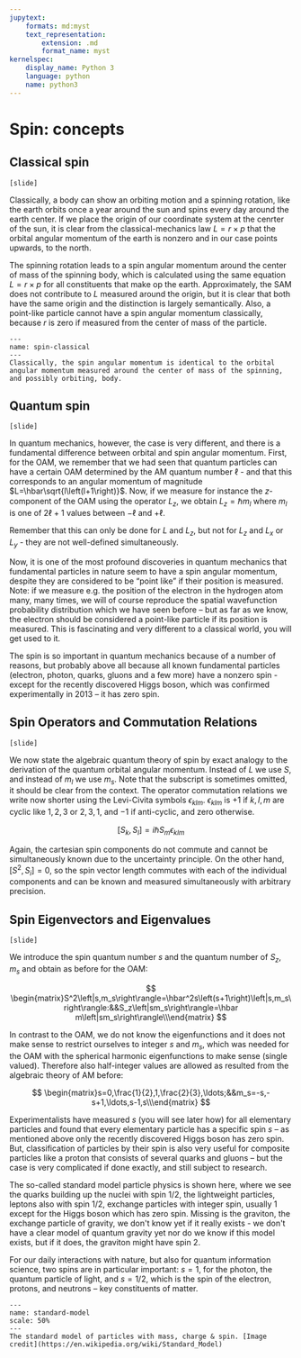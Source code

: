 ```yaml
---
jupytext:
    formats: md:myst
    text_representation:
        extension: .md
        format_name: myst
kernelspec:
    display_name: Python 3
    language: python
    name: python3
---
```


# Spin: concepts

## Classical spin

`[slide]`

Classically, a body can show an orbiting motion and a spinning rotation, like the earth orbits once a year around the sun and spins every day around the earth center. If we place the origin of our coordinate system at the cenrter of the sun, it is clear from the classical-mechanics law $L=r \times p$ that the orbital angular momentum of the earth is nonzero and in our case points upwards, to the north. 

The spinning rotation leads to a spin angular momentum around the center of mass of the spinning body, which is calculated using the same equation $L=r \times p$ for all constituents that make op the earth. Approximately, the SAM does not contribute to $L$ measured around the origin, but it is clear that both have the same origin and the distinction is largely semantically. Also, a point-like particle cannot have a spin angular momentum classically, because $r$ is zero if measured from the center of mass of the particle.

```{figure} figures/spin/spin-classical.png
---
name: spin-classical
---
Classically, the spin angular momentum is identical to the orbital angular momentum measured around the center of mass of the spinning, and possibly orbiting, body.
```



## Quantum spin

`[slide]`

In quantum mechanics, however, the case is very different, and there is a fundamental difference between orbital and spin angular momentum. First, for the OAM, we remember that we had seen that quantum particles can have a certain OAM determined by the AM quantum number $\ell$ - and that this corresponds to an angular momentum of magnitude $L=\hbar\sqrt{l\left(l+1\right)}$. Now, if we measure for instance the $z$-component of the OAM using the operator $L_z$, we obtain $L_z=\hbar m_l$ where $m_l$ is one of $2\ell+1$ values between $-\ell$ and $+\ell$. 

Remember that this can only be done for $L$ and $L_z$, but not for $L_z$ and $L_x$ or $L_y$ - they are not well-defined simultaneously. 

Now, it is one of the most profound discoveries in quantum mechanics that fundamental particles in nature seem to have a spin angular momentum, despite they are considered to be “point like” if their position is measured. Note: if we measure e.g. the position of the electron in the hydrogen atom many, many times, we will of course reproduce the spatial wavefunction probability distribution which we have seen before – but as far as we know, the electron should be considered a point-like particle if its position is measured. This is fascinating and very different to a classical world, you will get used to it. 

The spin is so important in quantum mechanics because of a number of reasons, but probably above all because all known fundamental particles (electron, photon, quarks, gluons and a few more) have a nonzero spin - except for the recently discovered Higgs boson, which was confirmed experimentally in 2013 – it has zero spin.

## Spin Operators and Commutation Relations

`[slide]`

We now state the algebraic quantum theory of spin by exact analogy to the derivation of the quantum orbital angular momentum. Instead of $L$ we use $S$, and instead of $m_l$ we use $m_s$. Note that the subscript is sometimes omitted, it should be clear from the context. The operator commutation relations we write now shorter using the Levi-Civita symbols $\epsilon_{klm}$. $\epsilon_{klm}$ is $+1$ if $k,l,m$ are cyclic like $1,2,3$ or $2,3,1$, and $-1$ if anti-cyclic, and zero otherwise.

$$
\left[S_k, S_l\right]=i \hbar S_m \epsilon_{k l m}
$$
 
Again, the cartesian spin components do not commute and cannot be simultaneously known  due to the uncertainty principle. On the other hand, $\left[S^2,S_i\right]=0$, so the spin vector length commutes with each of the individual components and can be known and measured simultaneously with arbitrary precision. 

## Spin Eigenvectors and Eigenvalues 

`[slide]`

We introduce the spin quantum number $s$ and the quantum number of $S_z$, $m_s$ and obtain as before for the OAM:

$$
\begin{matrix}S^2\left|s,m_s\right\rangle=\hbar^2s\left(s+1\right)\left|s,m_s\right\rangle:&&S_z\left|sm_s\right\rangle=\hbar m\left|sm_s\right\rangle\\\end{matrix}
$$

In contrast to the OAM, we do not know the eigenfunctions and it does not make sense to restrict ourselves to integer $s$ and $m_s$, which was needed for the OAM with the spherical harmonic eigenfunctions to make sense (single valued). Therefore also half-integer values are allowed as resulted from the algebraic theory of AM before: 

$$
\begin{matrix}s=0,\frac{1}{2},1,\frac{2}{3},\ldots;&&m_s=-s,-s+1,\ldots,s-1,s\\\end{matrix}
$$

Experimentalists have measured $s$ (you will see later how) for all elementary particles and found that every elementary particle has a specific spin $s$ – as mentioned above only the recently discovered Higgs boson has zero spin. But, classification of particles by their spin is also very useful for composite particles like a proton that consists of several quarks and gluons – but the case is very complicated if done exactly, and still subject to research. 

The so-called standard model particle physics is shown here, where we see the quarks building up the nuclei with spin $1/2$, the lightweight particles, leptons also with spin $1/2$, exchange particles with integer spin, usually $1$ except for the Higgs boson which has zero spin. Missing is the graviton, the exchange particle of gravity, we don't know yet if it really exists - we don't have a clear model of quantum gravity yet nor do we know if this model exists, but if it does, the graviton might have spin $2$.

For our daily interactions with nature, but also for quantum information science, two spins are in particular important: $s=1$, for the photon, the quantum particle of light, and $s=1/2$, which is the spin of the electron, protons, and neutrons – key constituents of matter. 

```{figure} figures/spin/standard-model.png
---
name: standard-model
scale: 50%
---
The standard model of particles with mass, charge & spin. [Image credit](https://en.wikipedia.org/wiki/Standard_Model)
```




















